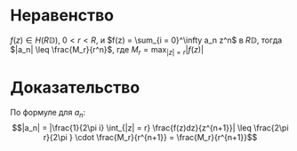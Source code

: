 # Неравенство
$f(z) \in H(R\mathbb{D})$, $0 < r <R$, и $f(z) = \sum_{i = 0}^\infty a_n z^n$  в $R\mathbb{D}$, тогда $|a_n| \leq \frac{M_r}{r^n}$, где $M_r = \max_{|z| = r} |f(z)|$ 
# Доказательство
По формуле для $a_n$:
$$|a_n| = |\frac{1}{2\pi i} \int_{|z| = r} \frac{f(z)dz}{z^{n+1}}| \leq \frac{2\pi r}{2\pi } \cdot \frac{M_r}{r^{n+1}} = \frac{M_r}{r^{n+1}}$$
